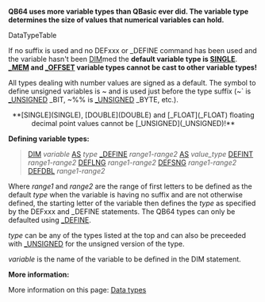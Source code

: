 **QB64 uses more variable types than QBasic ever did. The variable type determines the size of values that numerical variables can hold.**

DataTypeTable

If no suffix is used and no DEFxxx or _DEFINE command has been used and the variable hasn't been [DIM](DIM)med the **default variable type is [SINGLE](SINGLE)**. **[_MEM](_MEM) and [_OFFSET](_OFFSET) variable types cannot be cast to other variable types!**

All types dealing with number values are signed as a default. The symbol to define unsigned variables is ~ and is used just before the type suffix (~` is [_UNSIGNED](_UNSIGNED) _BIT, ~%% is [_UNSIGNED](_UNSIGNED) _BYTE, etc.).

<center>**[SINGLE](SINGLE), [DOUBLE](DOUBLE) and [_FLOAT](_FLOAT) floating decimal point values cannot be [_UNSIGNED](_UNSIGNED)!**</center>

**Defining variable types:**

>  [DIM](DIM) *variable* [AS](AS) *type*
>  [_DEFINE](_DEFINE) *range1-range2* [AS](AS) *value_type*
>  [DEFINT](DEFINT) *range1-range2*
>  [DEFLNG](DEFLNG) *range1-range2*
>  [DEFSNG](DEFSNG) *range1-range2*
>  [DEFDBL](DEFDBL) *range1-range2*

Where *range1* and *range2* are the range of first letters to be defined as the default *type* when the variable is having no suffix and are not otherwise defined, the starting letter of the variable then defines the *type* as specified by the DEFxxx and _DEFINE statements. The QB64 types can only be defaulted using [_DEFINE](_DEFINE).

*type* can be any of the types listed at the top and can also be preceeded with [_UNSIGNED](_UNSIGNED) for the unsigned version of the type.

*variable* is the name of the variable to be defined in the DIM statement.

**More information:**

More information on this page: [Data types](Data-types)
